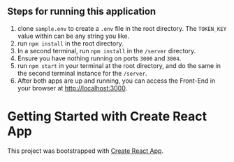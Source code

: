 ## Steps for running this application

1. clone `sample.env` to create a `.env` file in the root directory. The `TOKEN_KEY` value within can be any string you like.
2. run `npm install` in the root directory.
3. In a second terminal, run `npm install` in the `/server` directory.
4. Ensure you have nothing running on ports `3000` and `3004`.
5. run `npm start` in your terminal at the root directory, and do the same in the second terminal instance for the `/server`.
6. After both apps are up and running, you can access the Front-End in your browser at [http://localhost:3000](http://localhost:3000).

# Getting Started with Create React App

This project was bootstrapped with [Create React App](https://github.com/facebook/create-react-app).

